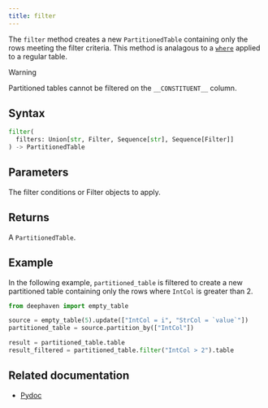 ```yaml
---
title: filter
---
```


The `filter` method creates a new `PartitionedTable` containing only the rows meeting the filter criteria. This method is analagous to a [`where`](../filter/where.md) applied to a regular table.

> [!WARNING]
> Partitioned tables cannot be filtered on the `__CONSTITUENT__` column.

## Syntax

```python syntax
filter(
  filters: Union[str, Filter, Sequence[str], Sequence[Filter]]
) -> PartitionedTable
```

## Parameters

<ParamTable>
<Param name="filters" type="Union[str, Filter, Sequence[str], Sequence[Filter]]">

The filter conditions or Filter objects to apply.

</Param>
</ParamTable>

## Returns

A `PartitionedTable`.

## Example

In the following example, `partitioned_table` is filtered to create a new partitioned table containing only the rows where `IntCol` is greater than 2.

```python order=result_filtered,result,source
from deephaven import empty_table

source = empty_table(5).update(["IntCol = i", "StrCol = `value`"])
partitioned_table = source.partition_by(["IntCol"])

result = partitioned_table.table
result_filtered = partitioned_table.filter("IntCol > 2").table
```

## Related documentation

- [Pydoc](/core/pydoc/code/deephaven.table.html#deephaven.table.PartitionedTable.filter)
